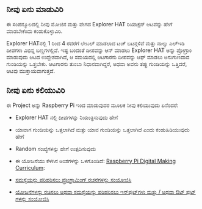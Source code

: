 ## ನೀವು ಏನು ಮಾಡುವಿರಿ

ಈ ಸಂಪನ್ಮೂಲದಲ್ಲಿ ನೀವು ಮೋಜಿನ ಮತ್ತು ವೇಗದ Explorer HAT ರಿಯಾಕ್ಷನ್ ಆಟವನ್ನು ಹೇಗೆ ಮಾಡಬೇಕೆಂದು ಕಂಡುಕೊಳ್ಳುವಿರಿ.

Explorer HAT‌ನಲ್ಲಿ 1 ರಿಂದ 4 ರವರೆಗೆ ಲೇಬಲ್ ಮಾಡಲಾದ ಟಚ್ ಬಟನ್ಗಳಿವೆ ಮತ್ತು ನಾಲ್ಕು ಎಲ್ಇಡಿ ದೀಪಗಳು ವಿಭಿನ್ನ ಬಣ್ಣಗಳಲ್ಲಿವೆ. ಇಷ್ಟ ಬಂದಂತೆ ದೀಪವನ್ನು ಆನ್ ಮಾಡಲು Explorer HAT ಅನ್ನು ಪ್ರೋಗ್ರಾಂ ಮಾಡುವುದು ಆಟದ ಉದ್ದೇಶವಾಗಿದೆ, ಆ ಸಮಯದಲ್ಲಿ ಆಟಗಾರನು ದೀಪವನ್ನು ಆಫ್ ಮಾಡಲು ಅನುಗುಣವಾದ ಗುಂಡಿಯನ್ನು ಒತ್ತಬೇಕು. ಆಟಗಾರನು ತುಂಬಾ ನಿಧಾನವಾಗಿದ್ದರೆ, ಅಥವಾ ಅವನು ತಪ್ಪು ಗುಂಡಿಯನ್ನು ಒತ್ತಿದರೆ, ಆಟವು ಮುಕ್ತಾಯವಾಗುತ್ತದೆ.

## ನೀವು ಏನು ಕಲಿಯುವಿರಿ

ಈ Project ಅನ್ನು Raspberry Pi ಇಂದ ಮಾಡುವುದರ ಮೂಲಕ ನೀವು ಕಲಿಯುವುದು ಏನೆಂದರೆ:

- Explorer HAT ‌ನಲ್ಲಿ ದೀಪಗಳನ್ನು ನಿಯಂತ್ರಿಸುವುದು ಹೇಗೆ
- ಯಾವಾಗ ಗುಂಡಿಯನ್ನು ಒತ್ತಲಾಗಿದೆ ಮತ್ತು ಯಾವ ಗುಂಡಿಯನ್ನು ಒತ್ತಲಾಗಿದೆ ಎಂದು ಕಂಡುಹಿಡಿಯುವುದು ಹೇಗೆ
- Random ಸಂಖ್ಯೆಗಳನ್ನು ಹೇಗೆ ಉತ್ಪದಿಸುವುದು
- ಈ ಯೋಜನೆಯು ಕೆಳಗಿನ ಅಂಶಗಳನ್ನು ಒಳಗೊಂಡಿದೆ: [Raspberry Pi Digital Making Curriculum](https://www.raspberrypi.org/curriculum/):

- [ಸಮಸ್ಯೆಯನ್ನು ಪರಿಹರಿಸಲು ಪ್ರೋಗ್ರಾಮಿಂಗ್ ರಚನೆಗಳನ್ನು ಸಂಯೋಜಿಸಿ](https://www.raspberrypi.org/curriculum/programming/builder)

- [ಯೋಜನೆಗಳನ್ನು ರಚಿಸಲು ಅಥವಾ ಸಮಸ್ಯೆಯನ್ನು ಪರಿಹರಿಸಲು ಇನ್‌ಪುಟ್‌ಗಳು ಮತ್ತು / ಅಥವಾ ಔಟ್ ಪುಟ್ ಗಳನ್ನು ಸಂಯೋಜಿಸಿ](https://www.raspberrypi.org/curriculum/physical-computing/builder)